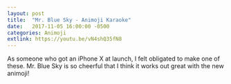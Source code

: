 ```yaml
---
layout: post
title:  "Mr. Blue Sky - Animoji Karaoke"
date:   2017-11-05 16:00:00 -0500
categories: Animoji
extlink: https://youtu.be/vN4shQ35fN8
---
```


As someone who got an iPhone X at launch, I felt obligated to make one of these. Mr. Blue Sky is so cheerful that I think it works out great with the new animoji!